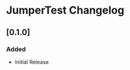<!-- Keep a Changelog guide -> https://keepachangelog.com -->

# JumperTest Changelog

## [0.1.0]

### Added
- Initial Release
